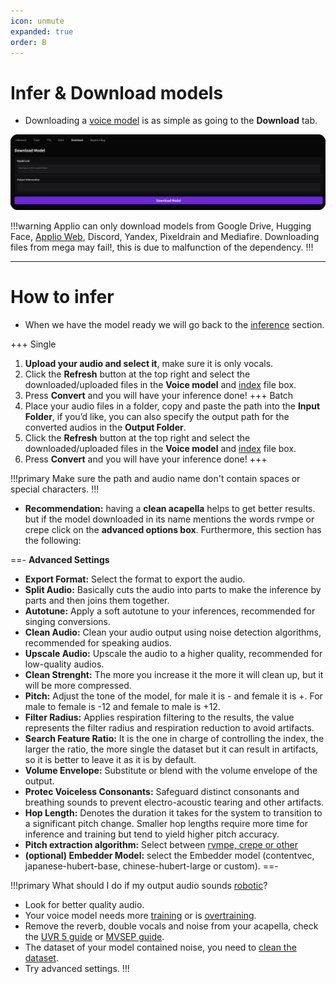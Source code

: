 ```yaml
---
icon: unmute
expanded: true
order: B
---
```


# Infer & Download models

- Downloading a [voice model](../Voice-Models/Voice-Models.md) is as simple as going to the **Download** tab.

![**Manual loading alternative:** unzip the downloaded .zip file and **drag the two files into the Drop files box**. Now you can search for models from Applio by simply entering the character name to search in the **Search Model** section, then copy the model link or download it.](/assets/Download-Models.png)

!!!warning
Applio can only download models from Google Drive, Hugging Face, [Applio Web](https://applio.org/models), Discord, Yandex, Pixeldrain and Mediafire. Downloading files from mega may fail!, this is due to malfunction of the dependency.
!!!

---

# How to infer

- When we have the model ready we will go back to the [inference](https://docs.applio.org/faq/rvc/#inference) section.

+++ Single
1. **Upload your audio and select it**, make sure it is only vocals. 
2. Click the **Refresh** button at the top right and select the downloaded/uploaded files in the **Voice model** and [index](https://docs.applio.org/faq/rvc/#added-index) file box.
3. Press **Convert** and you will have your inference done!
+++ Batch
1. Place your audio files in a folder, copy and paste the path into the **Input Folder**, if you’d like, you can also specify the output path for the converted audios in the **Output Folder**.
2. Click the **Refresh** button at the top right and select the downloaded/uploaded files in the **Voice model** and [index](https://docs.applio.org/faq/rvc/#added-index) file box.
3. Press **Convert** and you will have your inference done!
+++ 

!!!primary Make sure the path and audio name don't contain spaces or special characters.
!!!
- **Recommendation:** having a **clean acapella** helps to get better results. but if the model downloaded in its name mentions the words rvmpe or crepe click on the **advanced options box**. Furthermore, this section has the following:

==- **Advanced Settings**
- **Export Format:** Select the format to export the audio.
- **Split Audio:** Basically cuts the audio into parts to make the inference by parts and then joins them together.
- **Autotune:** Apply a soft autotune to your inferences, recommended for singing conversions.
- **Clean Audio:** Clean your audio output using noise detection algorithms, recommended for speaking audios.
- **Upscale Audio:** Upscale the audio to a higher quality, recommended for low-quality audios.
- **Clean Strenght:** The more you increase it the more it will clean up, but it will be more compressed.
- **Pitch:** Adjust the tone of the model, for male it is - and female it is +. For male to female is -12 and female to male is +12. 
- **Filter Radius:** Applies respiration filtering to the results, the value represents the filter radius and respiration reduction to avoid artifacts.
- **Search Feature Ratio:** It is the one in charge of controlling the index, the larger the ratio, the more single the dataset but it can result in artifacts, so it is better to leave it as it is by default.
- **Volume Envelope:** Substitute or blend with the volume envelope of the output.
- **Protec Voiceless Consonants:** Safeguard distinct consonants and breathing sounds to prevent electro-acoustic tearing and other artifacts.
- **Hop Length:** Denotes the duration it takes for the system to transition to a significant pitch change. Smaller hop lengths require more time for inference and training but tend to yield higher pitch accuracy.
- **Pitch extraction algorithm:** Select between [rvmpe, crepe or other](https://docs.applio.org/faq/rvc/#f0-extraction-methods)
- **(optional) Embedder Model:** select the Embedder model (contentvec, japanese-hubert-base, chinese-hubert-large or custom).
==- 

!!!primary What should I do if my output audio sounds [robotic](https://docs.applio.org/faq/rvc/#artifacting)?
 - Look for better quality audio.
 - Your voice model needs more [training](/get-started/training.md) or is [overtraining](https://docs.applio.org/faq/rvc/#overtraining).
 - Remove the reverb, double vocals and noise from your acapella, check the [UVR 5 guide](/guides/Audio/UVR.md) or [MVSEP guide](/guides/Audio/MVSEP.md).
 - The dataset of your model contained noise, you need to [clean the dataset](/guides/Datasets/Create-Datasets.md).
 - Try advanced settings.
!!!